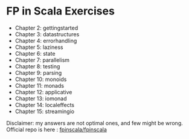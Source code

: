 # FP in Scala Exercises

* Chapter 2: gettingstarted
* Chapter 3: datastructures
* Chapter 4: errorhandling
* Chapter 5: laziness
* Chapter 6: state
* Chapter 7: parallelism
* Chapter 8: testing
* Chapter 9: parsing
* Chapter 10: monoids
* Chapter 11: monads
* Chapter 12: applicative
* Chapter 13: iomonad
* Chapter 14: localeffects
* Chapter 15: streamingio

Disclaimer: my answers are not optimal ones, and few might be wrong.   
Official repo is here : [fpinscala/fpinscala](https://github.com/fpinscala/fpinscala)
